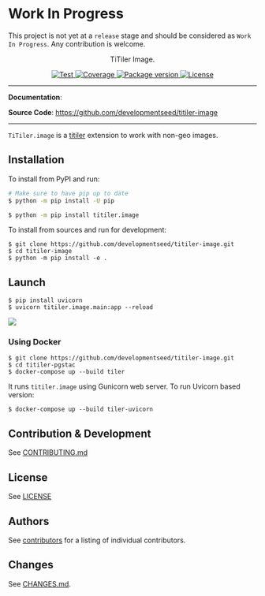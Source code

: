 # **Work In Progress**

This project is not yet at a `release` stage and should be considered as `Work In Progress`. Any contribution is welcome.

<p align="center">
  <p align="center">TiTiler Image.</p>
</p>

<p align="center">
  <a href="https://github.com//developmentseed/titiler-image/actions?query=workflow%3ACI" target="_blank">
      <img src="https://github.com/developmentseed/titiler-image/workflows/CI/badge.svg" alt="Test">
  </a>
  <a href="https://codecov.io/gh//developmentseed/titiler-image" target="_blank">
      <img src="https://codecov.io/gh//developmentseed/titiler-image/branch/main/graph/badge.svg" alt="Coverage">
  </a>
  <a href="https://pypi.org/project/titiler.image" target="_blank">
      <img src="https://img.shields.io/pypi/v/titiler.image?color=%2334D058&label=pypi%20package" alt="Package version">
  </a>
  <a href="https://github.com//developmentseed/titiler-image/blob/main/LICENSE" target="_blank">
      <img src="https://img.shields.io/github/license//developmentseed/titiler-image.svg" alt="License">
  </a>
</p>

---

**Documentation**:

**Source Code**: <a href="https://github.com/developmentseed/titiler-image" target="_blank">https://github.com/developmentseed/titiler-image</a>

---

`TiTiler.image` is a [titiler](https://github.com/developmentseed/titiler) extension to work with non-geo images.

## Installation

To install from PyPI and run:

```bash
# Make sure to have pip up to date
$ python -m pip install -U pip

$ python -m pip install titiler.image
```

To install from sources and run for development:

```
$ git clone https://github.com/developmentseed/titiler-image.git
$ cd titiler-image
$ python -m pip install -e .
```

## Launch

```
$ pip install uvicorn
$ uvicorn titiler.image.main:app --reload
```

![](https://user-images.githubusercontent.com/10407788/222417904-98b2dc2b-3e4d-43cf-a883-9dc2355f81f4.png)

### Using Docker

```
$ git clone https://github.com/developmentseed/titiler-image.git
$ cd titiler-pgstac
$ docker-compose up --build tiler
```

It runs `titiler.image` using Gunicorn web server. To run Uvicorn based version:

```
$ docker-compose up --build tiler-uvicorn
```

## Contribution & Development

See [CONTRIBUTING.md](https://github.com//developmentseed/titiler-image/blob/main/CONTRIBUTING.md)

## License

See [LICENSE](https://github.com//developmentseed/titiler-image/blob/main/LICENSE)

## Authors

See [contributors](https://github.com/developmentseed/titiler-image/graphs/contributors) for a listing of individual contributors.

## Changes

See [CHANGES.md](https://github.com/developmentseed/titiler-image/blob/main/CHANGES.md).
